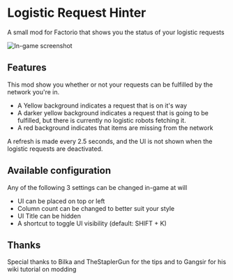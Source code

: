 # Logistic Request Hinter
A small mod for Factorio that shows you the status of your logistic requests

![In-game screenshot](https://user-images.githubusercontent.com/4253581/48316790-04c11d80-e5e0-11e8-9f0d-19eeee3fa3a3.png)
## Features

This mod show you whether or not your requests can be fulfilled by the network you're in.
* A Yellow background indicates a request that is on it's way
* A darker yellow background indicates a request that is going to be fulfilled, but there is currently no logistic robots fetching it.
* A red background indicates that items are missing from the network

A refresh is made every 2.5 seconds, and the UI is not shown when the logistic requests are deactivated.

## Available configuration

Any of the following 3 settings can be changed in-game at will

* UI can be placed on top or left
* Column count can be changed to better suit your style
* UI Title can be hidden
* A shortcut to toggle UI visibility (default: SHIFT + K)

## Thanks

Special thanks to Bilka and TheStaplerGun for the tips and to Gangsir for his wiki tutorial on modding
